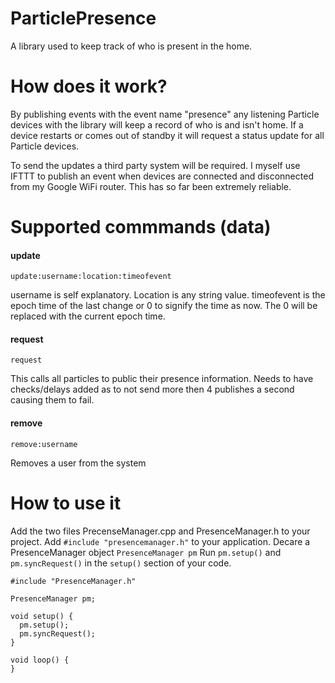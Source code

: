 # ParticlePresence

A library used to keep track of who is present in the home.

# How does it work?

By publishing events with the event name "presence" any listening Particle devices with the library will keep a record of who is and isn't home.  If a device restarts or comes out of standby it will request a status update for all Particle devices.

To send the updates a third party system will be required.  I myself use IFTTT to publish an event when devices are connected and disconnected from my Google WiFi router.  This has so far been extremely reliable.

# Supported commmands (data)

#### update

`update:username:location:timeofevent`

username is self explanatory.  Location is any string value.  timeofevent is the epoch time of the last change or 0 to signify the time as now.  The 0 will be replaced with the current epoch time.

#### request

`request`

This calls all particles to public their presence information.  Needs to have checks/delays added as to not send more then 4 publishes a second causing them to fail.

#### remove

`remove:username`

Removes a user from the system

# How to use it

Add the two files PrecenseManager.cpp and PresenceManager.h to your project.
Add `#include "presencemanager.h"` to your application.
Decare a PresenceManager object `PresenceManager pm`
Run `pm.setup()` and `pm.syncRequest()` in the `setup()` section of your code.

```
#include "PresenceManager.h"

PresenceManager pm;

void setup() {
  pm.setup();
  pm.syncRequest();
}

void loop() {
}
```
